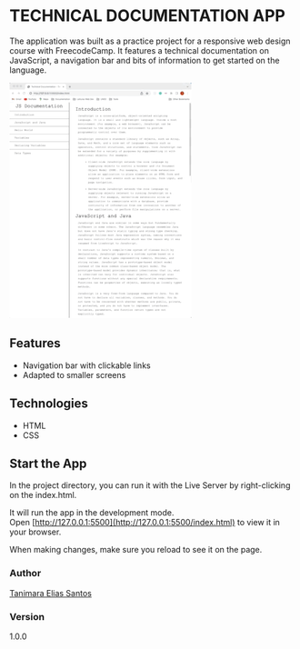 # TECHNICAL DOCUMENTATION APP

The application was built as a practice project for a responsive web design course with FreecodeCamp. It features a technical documentation on JavaScript, a navigation bar and bits of information to get started on the language.

![technical documentation app - Tanimara Elias Santos](technical-documentation-showcase.gif)

## Features

- Navigation bar with clickable links
- Adapted to smaller screens

## Technologies

- HTML
- CSS

## Start the App

In the project directory, you can run it with the Live Server by right-clicking on the index.html.

It will run the app in the development mode.\
Open [http://127.0.0.1:5500](http://127.0.0.1:5500/index.html) to view it in your browser.

When making changes, make sure you reload to see it on the page.

### Author

[Tanimara Elias Santos](https://github.com/tanimaraeliassantos)

### Version

1.0.0

